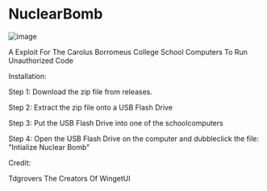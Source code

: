 # NuclearBomb
![image](https://i.imgur.com/ljPLpV8.png)


A Exploit For The Carolus Borromeus College School Computers To Run Unauthorized Code 


Installation:

Step 1: Download the zip file from releases.

Step 2: Extract the zip file onto a USB Flash Drive

Step 3: Put the USB Flash Drive into one of the schoolcomputers

Step 4: Open the USB Flash Drive on the computer and dubbleclick the file: "Intialize Nuclear Bomb"



Credit:

Tdgrovers
The Creators Of WingetUI
